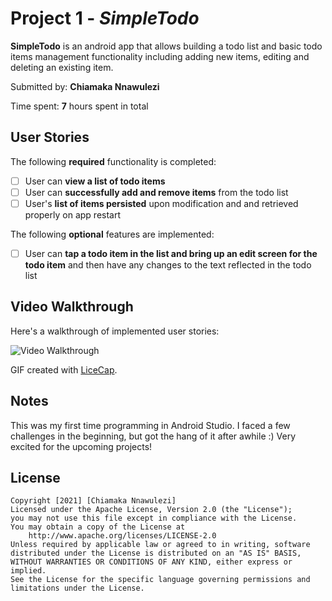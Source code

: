 # Project 1 - *SimpleTodo*
**SimpleTodo** is an android app that allows building a todo list and basic todo items management functionality including adding new items, editing and deleting an existing item.

Submitted by: **Chiamaka Nnawulezi**

Time spent: **7** hours spent in total
## User Stories
The following **required** functionality is completed:
* [ ] User can **view a list of todo items**
* [ ] User can **successfully add and remove items** from the todo list
* [ ] User's **list of items persisted** upon modification and and retrieved properly on app restart

The following **optional** features are implemented:
* [ ] User can **tap a todo item in the list and bring up an edit screen for the todo item** and then have any changes to the text reflected in the todo list
## Video Walkthrough
Here's a walkthrough of implemented user stories:

<img src='https://i.imgur.com/7lBQaVZ.gif' title='Video Walkthrough' width='' alt='Video Walkthrough' />


GIF created with [LiceCap](http://www.cockos.com/licecap/).
## Notes
This was my first time programming in Android Studio. I faced a few challenges in the beginning, but got the hang of it after awhile :) Very excited for the upcoming projects!
## License
    Copyright [2021] [Chiamaka Nnawulezi]
    Licensed under the Apache License, Version 2.0 (the "License");
    you may not use this file except in compliance with the License.
    You may obtain a copy of the License at
        http://www.apache.org/licenses/LICENSE-2.0
    Unless required by applicable law or agreed to in writing, software
    distributed under the License is distributed on an "AS IS" BASIS,
    WITHOUT WARRANTIES OR CONDITIONS OF ANY KIND, either express or implied.
    See the License for the specific language governing permissions and
    limitations under the License.
